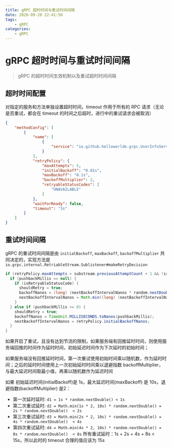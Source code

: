 ```yaml
---
title: gRPC 超时时间与重试时间间隔
date: 2020-09-20 22:41:50
tags:
    - gRPC
categories: 
    - gRPC
---
```


# gRPC 超时时间与重试时间间隔

> gRPC 的超时时间生效机制以及重试超时时间间隔 

## 超时时间配置

对指定的服务和方法单独设置超时时间，timeout 作用于所有的 RPC 请求（无论是否重试，都会在 timeout 的时间之后超时，进行中的重试请求会被取消）

```json
{
    "methodConfig": [
        {
            "name": [
                {
                    "service": "io.github.helloworlde.grpc.UserInfoService"
                }
            ],
            "retryPolicy": {
                "maxAttempts": 5,
                "initialBackoff": "0.01s",
                "maxBackoff": "0.1s",
                "backoffMultiplier": 2,
                "retryableStatusCodes": [
                    "UNAVAILABLE"
                ]
            },
            "waitForReady": false,
            "timeout": "3s"
        }
    ]
}
```

## 重试时间间隔

gRPC 的重试时间间隔是由 `initialBackoff`, `maxBackoff`, `backoffMultiplier` 共同决定的，实现方法是 `io.grpc.internal.RetriableStream.Sublistener#makeRetryDecision`

```java
if (retryPolicy.maxAttempts > substream.previousAttemptCount + 1 && !isThrottled) {
  if (pushbackMillis == null) {
    if (isRetryableStatusCode) {
      shouldRetry = true;
      backoffNanos = (long) (nextBackoffIntervalNanos * random.nextDouble());
      nextBackoffIntervalNanos = Math.min((long) (nextBackoffIntervalNanos * retryPolicy.backoffMultiplier), retryPolicy.maxBackoffNanos);
    }
  } else if (pushbackMillis >= 0) {
    shouldRetry = true;
    backoffNanos = TimeUnit.MILLISECONDS.toNanos(pushbackMillis);
    nextBackoffIntervalNanos = retryPolicy.initialBackoffNanos;
  }
}
```

如果开启了重试，且没有达到节流的限制，如果服务端有回推延时时间，则使用服务端回推的时间作为延时时间，初始延迟时间作为下次延时的初始时间；

如果服务端没有回推延时时间，第一次重试使用初始时间乘以随机数，作为延时时间；之后的延时时间使用上一次初始延时时间乘以退避指数 backoffMultiplier，与最大延迟时间取最小值，再乘以随机数作为延迟时间

如果 初始延迟时间(initialBackoff)是 1s，最大延迟时间(maxBackoff) 是 10s，退避指数(backoffMultiplier) 是2：
- 第一次延时延时: `d1 = 1s * random.nextDouble() < 1s`
- 第二次重试延时: `d2 = Math.min(1s * 2, 10s) * random.nextDouble() = 2s * random.nextDouble()  < 2s`
- 第三次重试延时: `d3 = Math.min(2s * 2, 10s) * random.nextDouble() = 4s * random.nextDouble()  < 4s`
- 第四次重试延时: `d4 = Math.min(4s * 2, 10s) * random.nextDouble() = 8s * random.nextDouble()  < 8s`
所有重试延时：1s + 2s + 4s + 8s < 15s，所以此时的 timeout 合理的值应该为 15s
